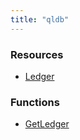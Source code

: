 ```yaml
---
title: "qldb"
---
```


<!-- WARNING: this file was generated by the Pulumi Terraform Bridge (tfgen) Tool. -->
<!-- Do not edit by hand unless you're certain you know what you are doing! -->

<style>
  table td p { margin-top: 0; margin-bottom: 0; }
</style>

<h3>Resources</h3>
<ul class="api">
    <li><a href="ledger"><span class="symbol resource"></span>Ledger</a></li>
</ul>

<h3>Functions</h3>
<ul class="api">
    <li><a href="getledger"><span class="symbol datasource"></span>GetLedger</a></li>
</ul>

